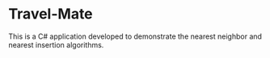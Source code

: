# Travel-Mate

This is a C# application developed to demonstrate the nearest neighbor and nearest insertion algorithms.
